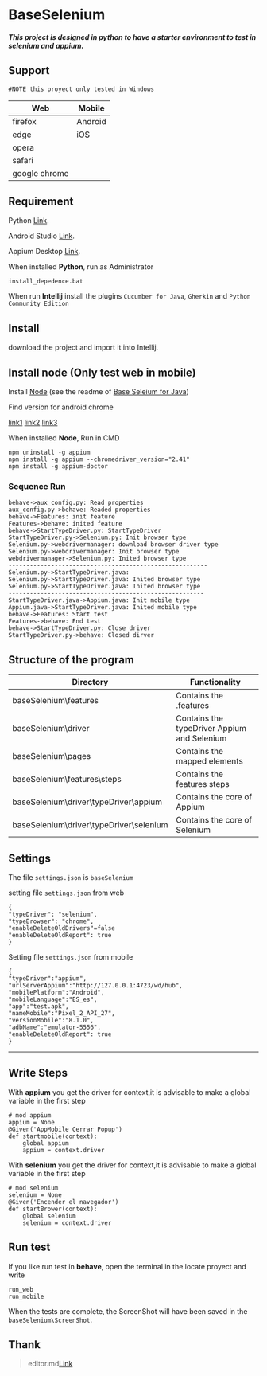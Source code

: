# BaseSelenium 

##### This project is designed in python to have a starter environment to test in selenium and appium.

## Support
	#NOTE this proyect only tested in Windows

Web  | Mobile
------------- | -------------
firefox  | Android
edge  | iOS
opera  |  
safari |  
google chrome  |  

## Requirement 
Python [Link](https://www.python.org/downloads/).

Android Studio [Link](https://developer.android.com/studio).

Appium Desktop [Link](http://appium.io/downloads.html).

When installed **Python**, run as Administrator
	
 
	install_depedence.bat


When run **Intellij** install the plugins `Cucumber for Java`, `Gherkin` and `Python Community Edition`


## Install
download the project and import it into Intellij.

## Install node (Only test web in mobile)
Install [Node](https://nodejs.org/es/download/) (see the readme of [Base Seleium for Java](https://github.com/pels93/baseSelenium))

Find version for android chrome

[link1](https://chromedriver.storage.googleapis.com/2.41/notes.txt)
[link2](https://chromedriver.storage.googleapis.com/)
[link3](https://stackoverflow.com/questions/52241873/chromedriver-version-that-works-with-chrome-version-69-0-3497-81-while-using-sel
)

When installed **Node**, Run in CMD
```seq
npm uninstall -g appium
npm install -g appium --chromedriver_version="2.41"
npm install -g appium-doctor
```

### Sequence Run
                    
```seq
behave->aux_config.py: Read properties
aux_config.py->behave: Readed properties
behave->Features: init feature
Features->behave: inited feature
behave->StartTypeDriver.py: StartTypeDriver
StartTypeDriver.py->Selenium.py: Init browser type
Selenium.py->webdrivermanager: download browser driver type
Selenium.py->webdrivermanager: Init browser type
webdrivermanager->Selenium.py: Inited browser type
--------------------------------------------------------
Selenium.py->StartTypeDriver.java: 
Selenium.py->StartTypeDriver.java: Inited browser type
Selenium.py->StartTypeDriver.java: Inited browser type
-------------------------------------------------------
StartTypeDriver.java->Appium.java: Init mobile type
Appium.java->StartTypeDriver.java: Inited mobile type
behave->Features: Start test
Features->behave: End test
behave->StartTypeDriver.py: Close driver
StartTypeDriver.py->behave: Closed dirver
```

## Structure of the program
Directory  | Functionality
------------- | -------------
baseSelenium\features  | Contains the .features
baseSelenium\driver  | Contains the typeDriver Appium and Selenium
baseSelenium\pages   |  Contains the mapped elements
baseSelenium\features\steps  |  Contains the features steps
baseSelenium\driver\typeDriver\appium  | Contains the core of Appium
baseSelenium\driver\typeDriver\selenium   | Contains the core of Selenium


## Settings
The file `settings.json` is `baseSelenium`

setting file  `settings.json` from web
    
    {
	"typeDriver": "selenium",
    "typeBrowser": "chrome",
	"enableDeleteOldDrivers"=false
	"enableDeleteOldReport": true
	}

Setting file `settings.json` from mobile

	{
    "typeDriver":"appium",
    "urlServerAppium":"http://127.0.0.1:4723/wd/hub",
    "mobilePlatform":"Android",
    "mobileLanguage":"ES_es",
    "app":"test.apk",
    "nameMobile":"Pixel_2_API_27",
    "versionMobile":"8.1.0",
    "adbName":"emulator-5556",
    "enableDeleteOldReport": true
    }

     
----
## Write Steps
With **appium** you get the driver for context,it is advisable to make a global variable in the first step 
    
	# mod appium
    appium = None
    @Given('AppMobile Cerrar Popup')
    def startmobile(context):
        global appium
        appium = context.driver

With **selenium** you get the driver for context,it is advisable to make a global variable in the first step
 
 	# mod selenium
    selenium = None
    @Given('Encender el navegador')
    def startBrower(context):
        global selenium
        selenium = context.driver

## Run test

If you like run test in **behave**, open the terminal in the locate proyect and write

	run_web
	run_mobile

When the tests are complete, the ScreenShot will have been saved in the  `baseSelenium\ScreenShot`.

## Thank
>editor.md[Link](https://pandao.github.io/editor.md/en.html)



